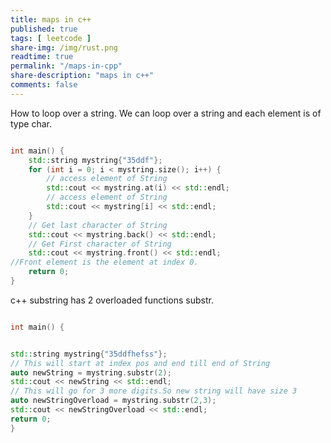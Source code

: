 ```yaml
---
title: maps in c++
published: true
tags: [ leetcode ]
share-img: /img/rust.png
readtime: true
permalink: "/maps-in-cpp"
share-description: "maps in c++"
comments: false
---
```



How to loop over a string.
We can loop over a string and each element is of type char.
```cpp

int main() {
    std::string mystring{"35ddf"};
    for (int i = 0; i < mystring.size(); i++) {
        // access element of String
        std::cout << mystring.at(i) << std::endl;
        // access element of String
        std::cout << mystring[i] << std::endl;
    }
    // Get last character of String
    std::cout << mystring.back() << std::endl;
    // Get First character of String
    std::cout << mystring.front() << std::endl;
//Front element is the element at index 0.
    return 0;
}
```

c++ substring has 2 overloaded functions substr.


```cpp

int main() {


std::string mystring{"35ddfhefss"};
// This will start at index pos and end till end of String
auto newString = mystring.substr(2);
std::cout << newString << std::endl;
// This will go for 3 more digits.So new string will have size 3
auto newStringOverload = mystring.substr(2,3);
std::cout << newStringOverload << std::endl;
return 0;
}
```
